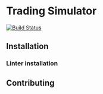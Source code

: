 Trading Simulator
===============

[![Build Status](https://travis-ci.org/cnwarden/trading.svg?branch=master)](https://travis-ci.org/cnwarden/trading)

## Installation

### Linter installation

## Contributing